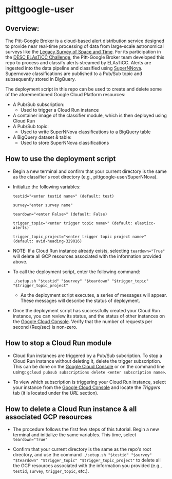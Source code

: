 # pittgoogle-user

## Overview:
The Pitt-Google Broker is a cloud-based alert distribution service designed to provide near real-time processing of data from large-scale astronomical surveys like the [Legacy Survey of Space and Time](https://www.lsst.org). For its participation in the [DESC ELAsTiCC Challenge](https://portal.nersc.gov/cfs/lsst/DESC_TD_PUBLIC/ELASTICC/), the Pitt-Google Broker team developed this repo to process and classify alerts streamed by ELAsTiCC. Alerts are ingested into the data pipeline and classified using [SuperNNova](https://supernnova.readthedocs.io/en/latest/index.html). Supernovae classifications are published to a Pub/Sub topic and subsequently stored in BigQuery.

The deployment script in this repo can be used to create and delete some of the aforementioned Google Cloud Platform resources:

* A Pub/Sub subscription: 
    * Used to trigger a Cloud Run instance
* A container image of the classifier module, which is then deployed using Cloud Run
* A Pub/Sub topic:
    * Used to write SuperNNova classifications to a BigQuery table
* A BigQuery dataset & table:
    * Used to store SuperNNova classifications

## How to use the deployment script
* Begin a new terminal and confirm that your current directory is the same as the classifier's root directory (e.g., pittgoogle-user/SuperNNova).
* Initialize the following variables:

    ```
    testid="<enter testid name>" (default: test)

    survey="enter survey name"

    teardown="<enter False>" (default: False)

    trigger_topic="<enter trigger topic name>" (default: elasticc-alerts)

    trigger_topic_project="<enter trigger topic project name>" (default: avid-heading-329016)
    ```


* NOTE: If a Cloud Run instance already exists, selecting `teardown="True"` will delete all GCP resources associated with the information provided above.


* To call the deployment script, enter the following command:
    ```
    ./setup.sh "$testid" "$survey" "$teardown" "$trigger_topic" "$trigger_topic_project"
    ```
    * As the deployment script executes, a series of messages will appear. These messages will describe the status of deployment.


* Once the deployment script has successfully created your Cloud Run instance, you can review its status, and the status of other instances on the [Google Cloud Console](https://console.cloud.google.com/run?). Verify that the number of requests per second (Req/sec) is non-zero.

## How to stop a Cloud Run module
* Cloud Run instances are triggered by a Pub/Sub subcription. To stop a Cloud Run instance without deleting it, delete the trigger subscription. This can be done on the [Google Cloud Console](https://console.cloud.google.com/cloudpubsub/subscription/list?) or on the command line using: `gcloud pubsub subscriptions delete <enter subscription name>`.

* To view which subscription is triggering your Cloud Run instance, select your instance from the [Google Cloud Console](https://console.cloud.google.com/run?) and locate the _Triggers_ tab (it is located under the _URL_ section).

## How to delete a Cloud Run instance & all associated GCP resources
* The procedure follows the first few steps of this tutorial. Begin a new terminal and initialize the same variables. This time, select `teardown="True"`

* Confirm that your current directory is the same as the repo's root directory, and use the command `./setup.sh "$testid" "$survey" "$teardown" "$trigger_topic" "$trigger_topic_project"` to delete all the GCP resources associated with the information you provided (e.g., `testid`, `survey`, `trigger_topic`, etc.).
